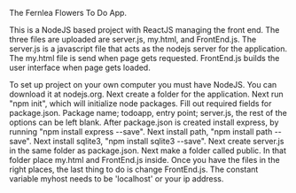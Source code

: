 The Fernlea Flowers To Do App.

This is a NodeJS based project with ReactJS managing the front end. The three files are uploaded are server.js, my.html, and FrontEnd.js. 
The server.js is a javascript file that acts as the nodejs server for the application. The my.html file is send when page gets requested. FrontEnd.js builds the user interface when page gets loaded.


To set up project on your own computer you must have NodeJS. You can download it at nodejs.org. Next create a folder for the application.
Next run "npm init", which will initialize node packages. Fill out required fields for package.json. Package name; todoapp, entry point; server.js, the rest of the options can be left blank. After package.json is created install express, by running "npm install express --save". Next install path, "npm install path --save". Next install sqlite3, "npm install sqlite3 --save". Next create server.js in the same folder as package.json. Next make a folder called public. In that folder place my.html and FrontEnd.js inside. Once you have the files in the right places, the last thing to do is change FrontEnd.js. The constant variable myhost needs to be 'localhost' or your ip address.
